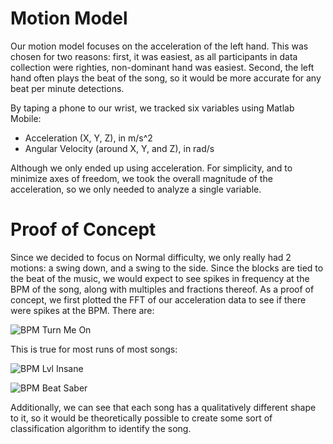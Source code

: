 # Motion Model

Our motion model focuses on the acceleration of the left hand. This was chosen for two reasons: first, it was easiest, as all participants in data collection were righties, non-dominant hand was easiest. Second, the left hand often plays the beat of the song, so it would be more accurate for any beat per minute detections.

By taping a phone to our wrist, we tracked six variables using Matlab Mobile:

- Acceleration (X, Y, Z), in m/s^2
- Angular Velocity (around X, Y, and Z), in rad/s

<Insert picture of data collection setup>

Although we only ended up using acceleration. For simplicity, and to minimize axes of freedom, we took the overall magnitude of the acceleration, so we only needed to analyze a single variable.

# Proof of Concept

Since we decided to focus on Normal difficulty, we only really had 2 motions: a swing down, and a swing to the side. Since the blocks are tied to the beat of the music, we would expect to see spikes in frequency at the BPM of the song, along with multiples and fractions thereof. As a proof of concept, we first plotted the FFT of our acceleration data to see if there were spikes at the BPM. There are:

![BPM Turn Me On](images/motion-model1.jpg)

This is true for most runs of most songs:

![BPM Lvl Insane](images/motion-model2.jpg)

![BPM Beat Saber](images/motion-model3.jpg)

Additionally, we can see that each song has a qualitatively different shape to it, so it would be theoretically possible to create some sort of classification algorithm to identify the song.
